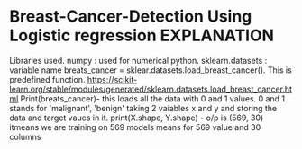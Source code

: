 # Breast-Cancer-Detection Using Logistic regression EXPLANATION
Libraries used.
numpy : used for numerical python.
sklearn.datasets : 
variable name breats_cancer = sklear.datasets.load_breast_cancer(). This is predefined function. 
https://scikit-learn.org/stable/modules/generated/sklearn.datasets.load_breast_cancer.html
Print(breats_cancer)- this loads all the data with  0 and 1 values. 0 and 1 stands for 'malignant', 'benign'
taking 2 vaiables x and y and storing the data and target vaues in it.
print(X.shape, Y.shape) - o/p is (569, 30) itmeans we are training on 569 models means for 569 value and 30 columns
